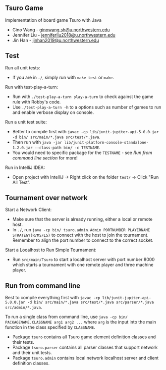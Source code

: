 ## Tsuro Game

Implementation of board game Tsuro with Java

- Gino Wang - ginowang.sh@u.northwestern.edu 
- Jennifer Liu - jenniferliu2018@u.northwestern.edu 
- Jin Han - jinhan2019@u.northwestern.edu

## Test

Run all unit tests: 
- If you are in `./`, simply run with `make test` or `make`. 

Run with test-play-a-turn: 
- Run with `./test-play-a-turn play-a-turn` to check against the game rule with Robby's code.
- Use `./test-play-a-turn -h` to a options such as number of games to run and enable verbose display on console. 

Run a unit test suite: 
- Better to compile first with `javac -cp lib/junit-jupiter-api-5.0.0.jar -d bin/ src/main/*.java src/test/*.java`. 
- Then run with `java -jar lib/junit-platform-console-standalone-1.2.0.jar --class-path bin/ -c TESTNAME`. 
- You would need to specific package for the `TESTNAME` - see *Run from command line section* for more!

Run in IntelliJ IDEA: 
- Open project with IntelliJ -> Right click on the folder `test/` -> Click "Run All Test".

## Tournament over network

Start a Network Client: 
- Make sure that the server is already running, either a local or remote host. 
- In `./`, run `java -cp bin/ tsuro.admin.Admin PORTNUMBER PLAYERNAME STRATEGY(R/MS/LS)` to connect with the host to join the tournament. Remember to align the port number to connect to the correct socket.

Start a Localhost to Run Simple Tournament:  
- Run `src/main/Tsuro` to start a localhost server with port number 8000 which starts a tournament with one remote player and three machine player.

## Run from command line 

Best to compile everything first with `javac -cp lib/junit-jupiter-api-5.0.0.jar -d bin/ src/main/*.java src/test/*.java src/parser/*.java src/admin/*.java`.

To run a single class from command line, use `java -cp bin/ PACKAGENAME.CLASSNAME arg1 arg2 ...` where `arg` is the input into the main function in the class specified by `CLASSNAME`.
- Package `tsuro` contains all Tsuro game element definition classes and their tests.
- Package `tsuro.parser` contains all parser classes that support network and their unit tests.
- Package `tsuro.admin` contains local network localhost server and client definition classes.